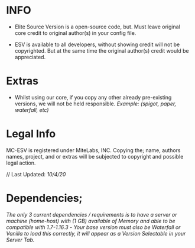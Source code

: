 # INFO

- Elite Source Version is a open-source code, but. Must leave original core credit to original author(s) in your config file.

- ESV is available to all developers, without showing credit will not be copyrighted. But at the same time the original author(s) credit would be appreciated.


# Extras

- Whilst using our core, if you copy any other already pre-existing versions, we will not be held responsible. *Example: (spigot, paper, waterfall, etc)*


# Legal Info

MC-ESV is registered under MiteLabs, INC. Copying the; name, authors names, project, and or extras will be subjected to copyright and possible legal action.


// Last Updated: *10/4/20*

# Dependencies;

*The only 3 current dependencies / requirements is to have a server or machine (home-host) with (1 GB) available of Memory and able to be compatible with 1.7-1.16.3*
*- Your base version must also be Waterfall or Vanilla to load this correctly, it will appear as a Version Selectable in your Server Tab.*


